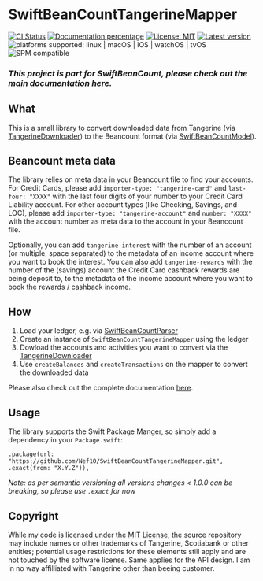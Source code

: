 # SwiftBeanCountTangerineMapper

[![CI Status](https://github.com/Nef10/SwiftBeanCountTangerineMapper/workflows/CI/badge.svg?event=push)](https://github.com/Nef10/SwiftBeanCountTangerineMapper/actions?query=workflow%3A%22CI%22) [![Documentation percentage](https://nef10.github.io/SwiftBeanCountTangerineMapper/badge.svg)](https://nef10.github.io/SwiftBeanCountTangerineMapper/) [![License: MIT](https://img.shields.io/github/license/Nef10/SwiftBeanCountTangerineMapper)](https://github.com/Nef10/SwiftBeanCountTangerineMapper/blob/main/LICENSE) [![Latest version](https://img.shields.io/github/v/release/Nef10/SwiftBeanCountTangerineMapper?label=SemVer&sort=semver)](https://github.com/Nef10/SwiftBeanCountTangerineMapper/releases) ![platforms supported: linux | macOS | iOS | watchOS | tvOS](https://img.shields.io/badge/platform-linux%20%7C%20macOS%20%7C%20iOS%20%7C%20watchOS%20%7C%20tvOS-blue) ![SPM compatible](https://img.shields.io/badge/SPM-compatible-blue)

### ***This project is part for SwiftBeanCount, please check out the main documentation [here](https://github.com/Nef10/SwiftBeanCount).***

## What

This is a small library to convert downloaded data from Tangerine (via [TangerineDownloader](https://github.com/Nef10/TangerineDownloader)) to the Beancount format (via [SwiftBeanCountModel](https://github.com/Nef10/SwiftBeanCountModel)).

## Beancount meta data

The library relies on meta data in your Beancount file to find your accounts. For Credit Cards, please add `importer-type: "tangerine-card"` and `last-four: "XXXX"` with the last four digits of your number to your Credit Card Liability account. For other account types (like Checking, Savings, and LOC), please add `importer-type: "tangerine-account"` and `number: "XXXX"` with the account number as meta data to the account in your Beancount file.

Optionally, you can add `tangerine-interest` with the number of an account (or multiple, space separated) to the metadata of an income account where you want to book the interest. You can also add `tangerine-rewards` with the number of the (savings) account the Credit Card cashback rewards are being deposit to, to the metadata of the income account where you want to book the rewards / cashback income.
## How

1) Load your ledger, e.g. via  [SwiftBeanCountParser](https://github.com/Nef10/SwiftBeanCountParser)
2) Create an instance of `SwiftBeanCountTangerineMapper` using the ledger
3) Dowload the accounts and activities you want to convert via the [TangerineDownloader](https://github.com/Nef10/TangerineDownloader)
4) Use `createBalances` and `createTransactions` on the mapper to convert the downloaded data

Please also check out the complete documentation [here](https://nef10.github.io/SwiftBeanCountTangerineMapper/).

## Usage

The library supports the Swift Package Manger, so simply add a dependency in your `Package.swift`:

```
.package(url: "https://github.com/Nef10/SwiftBeanCountTangerineMapper.git", .exact(from: "X.Y.Z")),
```

*Note: as per semantic versioning all versions changes < 1.0.0 can be breaking, so please use `.exact` for now*

## Copyright

While my code is licensed under the [MIT License](https://github.com/Nef10/SwiftBeanCountTangerineMapper/blob/main/LICENSE), the source repository may include names or other trademarks of Tangerine, Scotiabank or other entities; potential usage restrictions for these elements still apply and are not touched by the software license. Same applies for the API design. I am in no way affilliated with Tangerine other than beeing customer.
